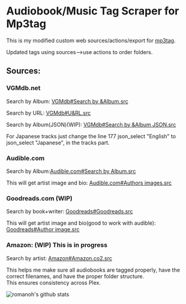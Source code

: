# Audiobook/Music Tag Scraper for Mp3tag

This is my modified custom web sources/actions/export for [mp3tag](https://www.mp3tag.de/en/).

Updated tags using sources-->use actions to order folders.

## Sources:
### VGMdb.net
Search by Album: [VGMdb#Search by &Album.src](https://github.com/romanoh/Mp3tag-Repository/blob/master/data/sources/VGMdb%23Search%20by%20%26Album.src)

Search by URL: [VGMdb#U&RL.src](https://github.com/romanoh/Mp3tag-Repository/blob/master/data/sources/VGMdb%23U%26RL.src)

Search by Album(JSON)(WIP): [VGMdb#Search by &Album JSON.src](https://github.com/romanoh/Mp3tag-Repository/blob/master/data/sources/VGMdb%23Search%20by%20%26Album%20JSON.src)

For Japanese tracks just change the line 177 json_select "English" to json_select "Japanese", in the tracks part.


### Audible.com
Search by Album:[Audible.com#Search by Album.src](https://github.com/romanoh/Mp3tag-Repository/blob/master/data/sources/Audible.com%23Search%20by%20Album.src)

This will get artist image and bio: [Audible.com#Authors images.src](https://github.com/romanoh/Mp3tag-Repository/blob/master/data/sources/Audible.com%23Authors%20images.src)


### Goodreads.com (WIP)
Search by book+writer: [Goodreads#Goodreads.src](https://github.com/romanoh/Mp3tag-Repository/blob/master/data/sources/Goodreads%23Goodreads.src)

This will get artist image and bio(good to work with audible): [Goodreads#Author image.src](https://github.com/romanoh/Mp3tag-Repository/blob/master/data/sources/Goodreads%23Author%20image.src)


### Amazon: (WIP) This is in progress
Search by artist: [Amazon#Amazon.co2.src](https://github.com/romanoh/Mp3tag-Repository/blob/master/data/sources/Amazon%23Amazon.co2.src)







This helps me make sure all audiobooks are tagged properly, have the correct filenames, and have the proper folder structure.  
This ensures consistency across Plex.

![romanoh's github stats](https://github-readme-stats.vercel.app/api?username=romanoh&show_icons=true)



